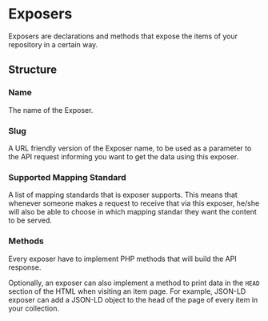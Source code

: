 # Exposers

Exposers are declarations and methods that expose the items of your repository in a certain way.

## Structure

### Name

The name of the Exposer.

### Slug

A URL friendly version of the Exposer name, to be used as a parameter to the API request informing you want to get the data using this exposer.


### Supported Mapping Standard

A list of mapping standards that is exposer supports. This means that whenever someone makes a request to receive that via this exposer, he/she will also be able to choose in which mapping standar they want the content to be served.


### Methods

Every exposer have to implement PHP methods that will build the API response. 

Optionally, an exposer can also implement a method to print data in the `HEAD` section of the HTML when visiting an item page. For example, JSON-LD exposer can add a JSON-LD object to the head of the page of every item in your collection.